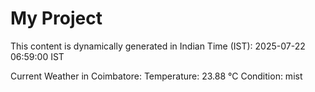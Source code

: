 # My Project

This content is dynamically generated in Indian Time (IST): 2025-07-22 06:59:00 IST


Current Weather in Coimbatore:
Temperature: 23.88 °C
Condition: mist
